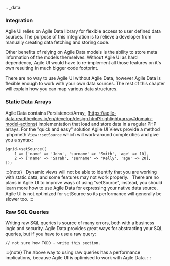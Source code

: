 .. _data:

### Integration

Agile UI relies on Agile Data library for flexible access to user defined data sources. The purpose of this integration
is to relieve a developer from manually creating data fetching and storing code.

Other benefits of relying on Agile Data models is the ability to store meta information of the models themselves. Without
Agile UI as hard dependency, Agile UI would have to re-implement all those features on it's own resulting in much
bigger code footprint.

There are no way to use Agile UI without Agile Data, however Agile Data is flexible enough to work with your own
data sources. The rest of this chapter will explain how you can map various data structures.

### Static Data Arrays

Agile Data contains Persistence\Array_ (https://agile-data.readthedocs.io/en/develop/design.html?highlight=array#domain-model-actions)
implementation that load and store data in a regular PHP arrays. For the "quick and easy" solution Agile UI Views provide a
method :php:meth:`View::setSource` which will work-around complexities and give you a syntax:

```
$grid->setSource([
    1 => ['name' => 'John', 'surname' => 'Smith', 'age' => 10],
    2 => ['name' => 'Sarah', 'surname' => 'Kelly', 'age' => 20],
]);
```

:::{note}
    Dynamic views will not be able to identify that you are working with static data, and some features may not work properly.
    There are no plans in Agile UI to improve ways of using "setSource", instead, you should learn more how to use Agile Data
    for expressing your native data source. Agile UI is not optimized for setSource so its performance will generally be
    slower too.
:::

### Raw SQL Queries

Writing raw SQL queries is source of many errors, both with a business logic and security. Agile Data provides great ways
for abstracting your SQL queries, but if you have to use a raw query:

```
// not sure how TODO - write this section.
```

:::{note}
The above way to using raw queries has a performance implications, because Agile UI is optimised to work with Agile
Data.
:::

